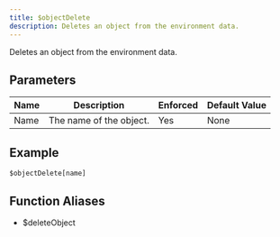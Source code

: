 ```yaml
---
title: $objectDelete
description: Deletes an object from the environment data.
---
```


Deletes an object from the environment data.
## Parameters
| Name |       Description       | Enforced | Default Value |
|------|-------------------------|----------|---------------|
| Name | The name of the object. | Yes      | None          |
## Example
```
$objectDelete[name]
```
## Function Aliases
- $deleteObject